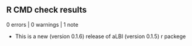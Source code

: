 ## R CMD check results

0 errors | 0 warnings | 1 note

* This is a new (version 0.1.6) release of aLBI (version 0.1.5) r packege 
